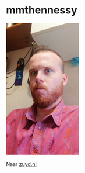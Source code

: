 # mmthennessy
<img src="IMG-20200807-WA0008.jpeg" width="200" height="360" alt="ikke">


Naar [zuyd.nl](http://www.zuyd.nl)
